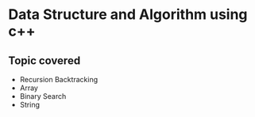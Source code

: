 # Data Structure and Algorithm using c++

## Topic covered

- Recursion Backtracking
- Array
- Binary Search
- String
